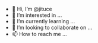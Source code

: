 - 👋 Hi, I’m @jituce
- 👀 I’m interested in ...
- 🌱 I’m currently learning ...
- 💞️ I’m looking to collaborate on ...
- 📫 How to reach me ...

<!---
jituce/jituce is a ✨ special ✨ repository because its `README.md` (this file) appears on your GitHub profile.
You can click the Preview link to take a look at your changes.
--->
